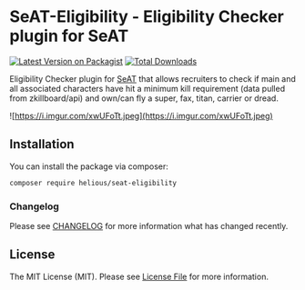 # SeAT-Eligibility - Eligibility Checker plugin for SeAT

[![Latest Version on Packagist](https://img.shields.io/packagist/v/helious/seat-eligibility.svg?style=flat-square)](https://packagist.org/packages/seat/busa)
[![Total Downloads](https://img.shields.io/packagist/dt/helious/seat-eligibility.svg?style=flat-square)](https://packagist.org/packages/helious/seat-eligibility)

Eligibility Checker plugin for [SeAT](https://github.com/eveseat/seat) that allows recruiters to check if main and all associated characters have hit a minimum kill requirement (data pulled from zkillboard/api) and own/can fly a super, fax, titan, carrier or dread.

![https://i.imgur.com/xwUFoTt.jpeg](https://i.imgur.com/xwUFoTt.jpeg)

## Installation

You can install the package via composer:

```bash
composer require helious/seat-eligibility
```

### Changelog

Please see [CHANGELOG](CHANGELOG.md) for more information what has changed recently.

## License

The MIT License (MIT). Please see [License File](LICENSE.md) for more information.
